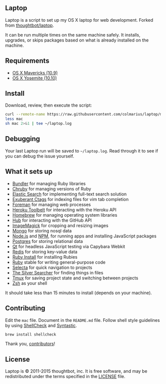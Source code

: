 ## Laptop

Laptop is a script to set up my OS X laptop for web development. Forked from [thoughtbot/laptop](https://github.com/thoughtbot/laptop).

It can be run multiple times on the same machine safely.
It installs, upgrades, or skips packages based on what is already installed on the machine.

## Requirements

* [OS X Mavericks (10.9)](https://itunes.apple.com/us/app/os-x-mavericks/id675248567)
* [OS X Yosemite (10.10)](https://www.apple.com/osx/)

## Install

Download, review, then execute the script:

```sh
curl --remote-name https://raw.githubusercontent.com/colmarius/laptop/master/mac
less mac
sh mac 2>&1 | tee ~/laptop.log
```

## Debugging

Your last Laptop run will be saved to `~/laptop.log`. Read through it to see if
you can debug the issue yourself.

## What it sets up

* [Bundler] for managing Ruby libraries
* [Chruby] for managing versions of Ruby
* [Elastic Search] for implementing full-text search solution
* [Exuberant Ctags] for indexing files for vim tab completion
* [Foreman] for managing web processes
* [Heroku Toolbelt] for interacting with the Heroku API
* [Homebrew] for managing operating system libraries
* [Hub] for interacting with the GitHub API
* [ImageMagick] for cropping and resizing images
* [Mongo] for storing nosql data
* [Node.js] and [NPM], for running apps and installing JavaScript packages
* [Postgres] for storing relational data
* [Qt] for headless JavaScript testing via Capybara Webkit
* [Redis] for storing key-value data
* [Ruby Install] for installing Rubies
* [Ruby] stable for writing general-purpose code
* [Selecta] for quick navigation to projects
* [The Silver Searcher] for finding things in files
* [Tmux] for saving project state and switching between projects
* [Zsh] as your shell

[Bundler]: http://bundler.io/
[Chruby]: https://github.com/postmodern/chruby
[Elastic Search]: https://www.elastic.co/
[Exuberant Ctags]: http://ctags.sourceforge.net/
[Foreman]: https://github.com/ddollar/foreman
[Heroku Toolbelt]: https://toolbelt.heroku.com/
[Homebrew]: http://brew.sh/
[Hub]: https://github.com/github/hub
[ImageMagick]: http://www.imagemagick.org/
[Mongo]: https://www.mongodb.org/
[Node.js]: http://nodejs.org/
[NPM]: https://www.npmjs.org/
[Postgres]: http://www.postgresql.org/
[Qt]: http://qt-project.org/
[Redis]: http://redis.io/
[Ruby Install]: https://github.com/postmodern/ruby-install
[Ruby]: https://www.ruby-lang.org/en/
[Selecta]: https://github.com/garybernhardt/selecta
[The Silver Searcher]: https://github.com/ggreer/the_silver_searcher
[Tmux]: http://tmux.sourceforge.net/
[Zsh]: http://www.zsh.org/

It should take less than 15 minutes to install (depends on your machine).

## Contributing

Edit the `mac` file.
Document in the `README.md` file.
Follow shell style guidelines by using [ShellCheck] and [Syntastic].

```sh
brew install shellcheck
```

[ShellCheck]: http://www.shellcheck.net/about.html
[Syntastic]: https://github.com/scrooloose/syntastic

Thank you, [contributors]!

[contributors]: https://github.com/thoughtbot/laptop/graphs/contributors

## License

Laptop is © 2011-2015 thoughtbot, inc.
It is free software,
and may be redistributed under the terms specified in the [LICENSE] file.

[LICENSE]: LICENSE
